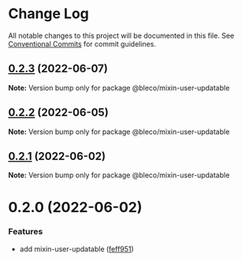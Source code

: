 # Change Log

All notable changes to this project will be documented in this file.
See [Conventional Commits](https://conventionalcommits.org) for commit guidelines.

## [0.2.3](https://gitr.net/betaly/bleco/compare/@bleco/mixin-user-updatable@0.2.2...@bleco/mixin-user-updatable@0.2.3) (2022-06-07)

**Note:** Version bump only for package @bleco/mixin-user-updatable





## [0.2.2](https://gitr.net/betaly/bleco/compare/@bleco/mixin-user-updatable@0.2.1...@bleco/mixin-user-updatable@0.2.2) (2022-06-05)

**Note:** Version bump only for package @bleco/mixin-user-updatable





## [0.2.1](https://gitr.net/betaly/bleco/compare/@bleco/mixin-user-updatable@0.2.0...@bleco/mixin-user-updatable@0.2.1) (2022-06-02)

**Note:** Version bump only for package @bleco/mixin-user-updatable





# 0.2.0 (2022-06-02)


### Features

* add mixin-user-updatable ([feff951](https://gitr.net/betaly/bleco/commits/feff951bc6bb404fb9a3bf3a26a9f168da874eaa))
